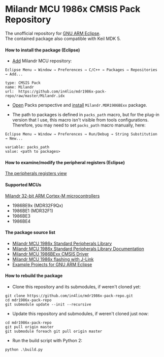 # Milandr MCU 1986x CMSIS Pack Repository

The unofficial repository for [GNU ARM Eclipse](http://gnuarmeclipse.github.io/plugins/packs-manager/).<br>
The contained package also compatible with Keil MDK 5.

#### How to install the package (Eclipse)

- [Add](http://gnuarmeclipse.github.io/plugins/packs-manager/#configuration) Milandr MCU repository:
```
Eclipse Menu → Window → Preferences → C/C++ → Packages → Repositories → Add...

type: CMSIS Pack
name: Milandr
url:  https://github.com/in4lio/mdr1986x-pack-repo/raw/master/Milandr.idx
```

- [Open](http://gnuarmeclipse.github.io/plugins/packs-manager/#the-packs-perspective) Packs perspective
and [install](http://gnuarmeclipse.github.io/plugins/packs-manager/#pack-install) `Milandr.MDR1986BExx` package.

- The path to packages is defined in `packs_path` macro, but for the plug-in version that I use,
this macro isn't visible from tools configurations. Therefore, you may need to set `packs_path` macro manually,
here:
```
Eclipse Menu → Window → Preferences → Run/Debug → String Substitution → New...

variable: packs_path
value: <path to packages>
```

#### How to examine/modify the peripheral registers (Eclipse)

[The peripherals registers view](http://gnuarmeclipse.github.io/debug/peripheral-registers/)

#### Supported MCUs

[Milandr 32-bit АRМ Cortex-М microcontrollers](http://milandr.ru/en/index.php?mact=Products,cntnt01,default,0&cntnt01hierarchyid=5&cntnt01returnid=141)

- 1986BE9x (MDR32F9Qx)
- 1986BE1 (MDR32F1)
- 1986BE3
- 1986BE4

#### The package source list

- [Milandr MCU 1986x Standard Peripherals Library](https://github.com/eldarkg/emdr1986x-std-per-lib)
- [Milandr MCU 1986x Standard Peripherals Library Documentation](https://github.com/eldarkg/emdr1986x-std-per-lib-doc)
- [Milandr MCU 1986BExx CMSIS Driver](https://github.com/in4lio/mdr1986x-pack-repo/tree/master/source/CMSIS_Driver)
- [Milandr MCU 1986x flashing with J-Link](https://github.com/in4lio/mdr1986x-JFlash)
- [Example Projects for GNU ARM Eclipse](https://github.com/in4lio/mdr1986x-pack-repo/tree/master/source/Example_Projects_Eclipse)

#### How to rebuild the package

- Clone this repository and its submodules, if weren't cloned yet:

```
git clone https://github.com/in4lio/mdr1986x-pack-repo.git
cd mdr1986x-pack-repo
git submodule update --init --recursive
```

- Update this repository and submodules, if weren't cloned just now:

```
cd mdr1986x-pack-repo
git pull origin master
git submodule foreach git pull origin master
```

- Run the build script with Python 2:

```
python .\build.py
```
